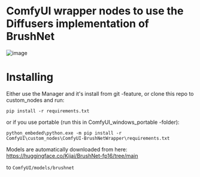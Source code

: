 # ComfyUI wrapper nodes to use the Diffusers implementation of BrushNet

![image](https://github.com/kijai/ComfyUI-BrushNet-Wrapper/assets/40791699/9a5e75d5-ee38-4a36-9f20-293ed0fb78a0)


# Installing
Either use the Manager and it's install from git -feature, or clone this repo to custom_nodes and run:

`pip install -r requirements.txt`

or if you use portable (run this in ComfyUI_windows_portable -folder):

`python_embeded\python.exe -m pip install -r ComfyUI\custom_nodes\ComfyUI-BrushNetWrapper\requirements.txt`

Models are automatically downloaded from here: https://huggingface.co/Kijai/BrushNet-fp16/tree/main

to `ComfyUI/models/brushnet`
